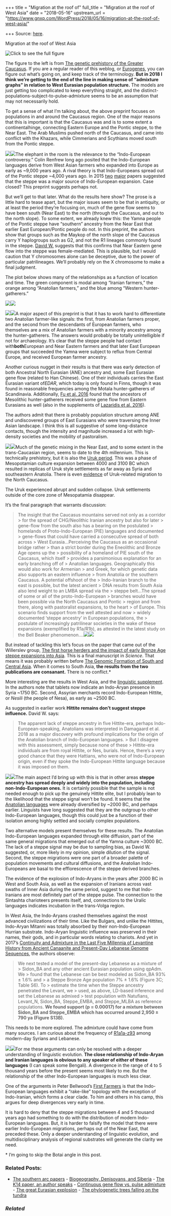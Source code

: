 +++
title = "Migration at the roof of"
full_title = "Migration at the roof of West Asia"
date = "2018-05-16"
upstream_url = "https://www.gnxp.com/WordPress/2018/05/16/migration-at-the-roof-of-west-asia/"

+++
Source: [here](https://www.gnxp.com/WordPress/2018/05/16/migration-at-the-roof-of-west-asia/).

Migration at the roof of West Asia

![Click to see the full figure](https://i0.wp.com/www.gnxp.com/WordPress/wp-content/uploads/2018/05/Screenshot-2018-05-16-21.55.15.jpg?resize=187%2C300&ssl=1)

The figure to the left is from [The genetic prehistory of the Greater Caucasus](https://www.biorxiv.org/content/early/2018/05/16/322347). If you are a regular reader of this weblog, or [Eurogenes](https://eurogenes.blogspot.com/), you can figure out what’s going on, and keep track of the terminology. **But in 2018 I think we’re getting to the end of the line in making sense of “admixture graphs” in relation to West Eurasian population structure.** The models are just getting too complicated to keep everything straight, and the distinct-populations-subject-to-pulse-admixture seems to be an assumption that may not necessarily hold.

To get a sense of what I’m talking about, the above preprint focuses on populations in and around the Caucasus region. One of the major reasons that this is important is that the Caucasus was and is to some extent a continentalhinge, connecting Eastern Europe and the Pontic steppe, to the Near East. The Arab Muslims pushed north of the Caucasus, and came into conflict with the Khazars, while Cimmerians and Scythians moved south from the Pontic steppe.

[![](https://i0.wp.com/www.gnxp.com/WordPress/wp-content/uploads/2017/11/horsewheellang.jpeg?resize=181%2C278&ssl=1)![](https://i0.wp.com/www.gnxp.com/WordPress/wp-content/uploads/2017/11/horsewheellang.jpeg?resize=181%2C278&ssl=1)](https://www.amazon.com/exec/obidos/ASIN/0691058873/geneexpressio-20)The elephant in the room is the relevance to the “Indo-European controversy.” Colin Renfrew long ago posited that the Indo-European languages derive from West Asian farmers who expanded into Europe as early as \~9,000 years ago. A rival theory is that Indo-Europeans spread out of the Pontic steppe \~4,000 years ago. In 2015 [two](https://www.biorxiv.org/content/early/2015/02/10/013433) [major](https://www.nature.com/articles/nature14507) papers suggested that the steppe was a major source of Indo-European expansion. Case closed? This preprint suggests perhaps not.

But we’ll get to that later. What do the results here show? The prose is a little hard to tease apart, but the major issues seem to be that in antiquity, or at least the period they’re focusing on, much of the gene flow seems to have been south (Near East) to the north (through the Caucasus, and out to the north slope). To some extent, we already knew this: the Yamna people of the Pontic steppe have “southern” ancestry from the Near East that earlier East European/Pontic people do not. In this preprint, the authors show that groups such as the Maykop of the north slope of the Caucasus carry Y haplogroups such as G2, and not the R1 lineages commonly found in the steppe. [David W.](https://eurogenes.blogspot.com/2018/05/on-genetic-prehistory-of-greater.html) suggests that this confirms that Near Eastern gene flow into the steppe was female-mediated. This is plausible, but I would caution that Y chromosomes alone can be deceptive, due to the power of particular patrilineages. We’ll probably rely on the X chromosome to make a final judgment.

The plot below shows many of the relationships as a function of location and time. The green component is modal among “Iranian farmers,” the orange among “Anatolian farmers,” and the blue among “Western hunter-gatherers.”

[![](https://i0.wp.com/www.gnxp.com/WordPress/wp-content/uploads/2018/05/Screenshot-2018-05-16-23.18.43.jpg?resize=625%2C579&ssl=1)![](https://i0.wp.com/www.gnxp.com/WordPress/wp-content/uploads/2018/05/Screenshot-2018-05-16-23.18.43.jpg?resize=625%2C579&ssl=1)](https://www.biorxiv.org/content/early/2018/05/16/322347)

[![](https://i0.wp.com/www.gnxp.com/WordPress/wp-content/uploads/2018/01/whoweare.png?resize=183%2C276&ssl=1)![](https://i0.wp.com/www.gnxp.com/WordPress/wp-content/uploads/2018/01/whoweare.png?resize=183%2C276&ssl=1)](https://www.amazon.com/exec/obidos/ASIN/110187032X/geneexpressio-20)A major aspect of this preprint is that it has to work hard to differentiate two Anatolian farmer-like signals: the first, from Anatolian farmers proper, and the second from the descendants of European farmers, who themselves are a mix of Anatolian farmers with a minority ancestry among the hunter-gatherers. The answers would probably be totally unintelligible if not for archaeology. It’s clear that the steppe people had contact with**both**European and Near Eastern farmers and that later East European groups that succeeded the Yamna were subject to reflux from Central Europe, and received European farmer ancestry.

Another curious nugget in their results is that there was early detection of both Ancestral North Eurasian (ANE) ancestry and, some East Eurasian gene flow (related to Han Chinese). One of their individuals carries the East Eurasian variant of*EDAR*, which today is only found in Finns, though it was found in reasonable frequencies among the Motala hunter-gatherers of Scandinavia. Additionally, [Fu et al. 2016](https://www.nature.com/articles/nature17993) found that the ancestors of Mesolithic hunter-gatherers received some gene flow from Eastern Eurasians as well (also in the supplements of [Lazaridis et al. 2016](https://www.nature.com/articles/nature19310)).

The authors admit that there is probably population structure among ANE and undiscovered groups of East Eurasians who were traversing the Inner Asian landscape. I think this is all suggestive of some long-distance contacts, though the intensity and magnitude increased a lot with high-density societies and the mobility of pastoralism.

[![](https://i0.wp.com/www.gnxp.com/WordPress/wp-content/uploads/2018/03/babylonhistory-1.jpg?resize=150%2C225&ssl=1)![](https://i0.wp.com/www.gnxp.com/WordPress/wp-content/uploads/2018/03/babylonhistory-1.jpg?resize=150%2C225&ssl=1)](https://www.amazon.com/exec/obidos/ASIN/B00603KW4U/geneexpressio-20)Much of the genetic mixing in the Near East, and to some extent in the trans-Caucasian region, seems to date to the 4th millennium. This is technically prehistory, but it is also the [Uruk period](https://en.wikipedia.org/wiki/Uruk_period). This was a phase of Mesopotamian culture expansion between 4000 and 3100 BC which resulted in replicas of Uruk style settlements as far away as Syria and southeastern Anatolia. There is even [evidence](http://science.org.ge/old/moambe/6-2/153-161%20Pitskhelauri.pdf) of Uruk-related migration to the North Caucasus.

The Uruk experienced abrupt and sudden collapse. Uruk settlements outside of the core zone of Mesopatamia disappear.

It’s the final paragraph that warrants discussion:

> The insight that the Caucasus mountains served not only as a corridor > for the spread of CHG/Neolithic Iranian ancestry but also for later > gene-flow from the south also has a bearing on the postulated > homelands of Proto-Indo-European (PIE) languages and documented > gene-flows that could have carried a consecutive spread of both across > West Eurasia…Perceiving the Caucasus as an occasional bridge rather > than a strict border during the Eneolithic and Bronze Age opens up the > possibility of a homeland of PIE south of the Caucasus, which itself > provides a parsimonious explanation for an early branching off of > Anatolian languages. Geographically this would also work for Armenian > and Greek, for which genetic data also supports an eastern influence > from Anatolia or the southern Caucasus. A potential offshoot of the > Indo-Iranian branch to the east is possible, but the latest ancient > DNA results from South Asia also lend weight to an LMBA spread via the > steppe belt…The spread of some or all of the proto-Indo-European > branches would have been possible via the North Caucasus and Pontic > region and from there, along with pastoralist expansions, to the heart > of Europe. This scenario finds support from the well attested and now > widely documented ‘steppe ancestry’ in European populations, the > postulate of increasingly patrilinear societies in the wake of these expansions (exemplified by R1a/R1b), as attested in the latest study on the Bell Beaker phenomenon….[![](https://i0.wp.com/www.gnxp.com/WordPress/wp-content/uploads/2017/11/eempiresofsilk.jpg?resize=150%2C232&ssl=1)![](https://i0.wp.com/www.gnxp.com/WordPress/wp-content/uploads/2017/11/eempiresofsilk.jpg?resize=150%2C232&ssl=1)](https://www.amazon.com/exec/obidos/ASIN/0691150346/geneexpressio-20)

But instead of tackling this let’s focus on the paper that came out of the Willerslev group, [The first horse herders and the impact of early Bronze Age steppe expansions into Asia](http://science.sciencemag.org/content/early/2018/05/08/science.aar7711). This is a final manuscript in *Science*. That means it was probably written before [The Genomic Formation of South and Central Asia](https://www.biorxiv.org/content/early/2018/03/31/292581). When it comes to South Asia, **the results from the two publications are consanant.** There is no conflict.\*

More interesting are the results in West Asia, and the [linguistic supplement](https://zenodo.org/record/1240524). In the authors note that tablets now indicate an Indo-Aryan presence in Syria \~1750 BC. Second, Assyrian merchants record Indo-European Hittite, or *Nesili* (the people of Nesa), as early as \~2500 BC.

As suggested in earlier work **Hittite remains don’t suggest steppe influence.** David W. says:

> The apparent lack of steppe ancestry in five Hittite-era, perhaps Indo-European-speaking, Anatolians was interpreted in Damagaard et al. 2018 as a major discovery with profound implications for the origin of the Anatolian branch of Indo-European languages. >
> But I disagree with this assessment, simply because none of these > Hittite-era individuals are from royal Hittite, or Nes, burials. Hence, there’s a very good chance that they were Hattians, who were not of Indo-European origin, even if they spoke the Indo-European Hittite language because it was imposed on them.

[![](https://i0.wp.com/www.gnxp.com/WordPress/wp-content/uploads/2018/05/neareasthistory.jpeg?resize=187%2C269&ssl=1)![](https://i0.wp.com/www.gnxp.com/WordPress/wp-content/uploads/2018/05/neareasthistory.jpeg?resize=187%2C269&ssl=1)](https://www.amazon.com/exec/obidos/ASIN/111871816X/geneexpressio-20)The main aspect I’d bring up with this is that in other areas **steppe ancestry has spread deeply and widely into the population, including non-Indo-European ones.** It is certainly possible that the sample is not needed enough to pick up the genuinely Hittite elite, but I probably lean to the likelihood that the steppe signal won’t be found. It seems that the [Anatolian languages](https://en.wikipedia.org/wiki/Anatolian_languages) were already diversified by \~2000 BC, and perhaps earlier. Linguists have long suggested that they are the outgroup to other Indo-European languages, though this could just be a function of their isolation among highly settled and socially complex populations.

Two alternative models present themselves for these results. The Anatolian Indo-European languages expanded through elite diffusion,
part of the same general migrations that emerged out of the Yamna culture \~3000 BC. The lack of a steppe signal may be due to sampling bias, as David W. suggested, or, more likely in my opinion, simple dilution of the signal. Second, the steppe migrations were one part of a broader palette of population movements and cultural diffusions, and the Anatolian Indo-Europeans are basal to the efflorescence of the steppe derived branches.

The evidence of the explosion of Indo-Aryans in the years after 2000 BC in West and South Asia, as well as the expansion of Iranians across vast swaths of Inner Asia during the same period, suggest to me that Indo-Iranians are most definitely part of the steppe pulse. The connection to the Sintashta charioteers presents itself, and, connections to the Uralic languages indicates incubation in the trans-Volga region.

In West Asia, the Indo-Aryans crashed themselves against the most advanced civilizations of their time. Like the Bulgars, and unlike the Hittites, Indo-Aryan Mitanni was totally absorbed by their non-Indo-European Hurrian substrate. Indo-Aryan linguistic influence was preserved in their names, their gods, and in particular words relating to chariots. And yet in 2017’s [Continuity and Admixture in the Last Five Millennia of Levantine History from Ancient Canaanite and Present-Day Lebanese Genome Sequences](https://www.cell.com/ajhg/fulltext/S0002-9297(17)30276-8), the authors observe:

> We next tested a model of the present-day Lebanese as a mixture of > Sidon_BA and any other ancient Eurasian population using qpAdm. We > found that the Lebanese can be best modeled as Sidon_BA 93% ± 1.6% and > a Steppe Bronze Age population 7% ± 1.6% (Figure 3C; Table S6). To > estimate the time when the Steppe ancestry penetrated the Levant, we > used, as above, LD-based inference and set the Lebanese as admixed > test population with Natufians, Levant_N, Sidon_BA, Steppe_EMBA, and Steppe_MLBA as reference populations. **We found support (p = 0.00017) for a mixture between Sidon_BA and Steppe_EMBA which has occurred around 2,950 ± 790 ya (Figure S13B).**

This needs to be more explored. The admixture could have come from many sources. I am curious about the frequency of [R1a1a-z93](https://en.wikipedia.org/wiki/List_of_R1a_frequency_by_population) among modern-day Syrians and Lebanese.

[![](https://i0.wp.com/www.gnxp.com/WordPress/wp-content/uploads/2017/11/firstfarmers.jpeg?resize=187%2C269&ssl=1)![](https://i0.wp.com/www.gnxp.com/WordPress/wp-content/uploads/2017/11/firstfarmers.jpeg?resize=187%2C269&ssl=1)](https://www.amazon.com/exec/obidos/ASIN/B000RGSUMM/geneexpressio-20)For me these arguments can only be resolved with a deeper understanding of linguistic evolution. **The close relationship of Indo-Aryan and Iranian languages is obvious to any speaker of either of these languages** (I can speak some Bengali). A divergence in the range of 4 to 5 thousand years before the present seems most likely to me. But the relationship of the other Indo-European languages is much less clear.

One of the arguments in Peter Bellwood’s [First Farmers](https://www.amazon.com/exec/obidos/ASIN/B000RGSUMM/geneexpressio-20) is that the Indo-European languages exhibit a “rake-like” topology with the exception of Indo-Iranian, which forms a clear clade. To him and others in his camp, this argues for deep divergences very early in time.

It is hard to deny that the steppe migrations between 4 and 5 thousand years ago had something to do with the distribution of modern Indo-European languages. But, it is harder to falsify the model that there were earlier Indo-European migrations, perhaps out of the Near East, that preceded these. Only a deeper understanding of linguistic evolution, and multidisciplinary analysis of regional substrates will generate the clarity we need.

\* I’m going to skip the Botai angle in this post.

### Related Posts:

- [The southern arc
  papers](https://www.gnxp.com/WordPress/2022/08/25/the-southern-arc-papers/) - [Biogeography, Denisovans, and
  Siberia](https://www.gnxp.com/WordPress/2020/06/05/biogeography-denisovans-and-siberia/) - [The K14 paper, an author
  speaks](https://www.gnxp.com/WordPress/2014/11/11/the-k14-paper-an-author-speaks/) - [Continuous gene flow vs. pulse
  admixture](https://www.gnxp.com/WordPress/2017/12/01/continuous-gene-flow-vs-pulse-admixture/) - [The great Eurasian
  explosion](https://www.gnxp.com/WordPress/2012/09/17/the-great-eurasian-explosion/) - [The phylogenetic trees falling on the
  tundra](https://www.gnxp.com/WordPress/2018/10/22/the-phylogenetic-trees-falling-on-the-tundra/)

### *Related*

[](https://www.addtoany.com/add_to/facebook?linkurl=https%3A%2F%2Fwww.gnxp.com%2FWordPress%2F2018%2F05%2F16%2Fmigration-at-the-roof-of-west-asia%2F&linkname=Migration%20at%20the%20roof%20of%20West%20Asia "Facebook")[](https://www.addtoany.com/add_to/twitter?linkurl=https%3A%2F%2Fwww.gnxp.com%2FWordPress%2F2018%2F05%2F16%2Fmigration-at-the-roof-of-west-asia%2F&linkname=Migration%20at%20the%20roof%20of%20West%20Asia "Twitter")[](https://www.addtoany.com/add_to/email?linkurl=https%3A%2F%2Fwww.gnxp.com%2FWordPress%2F2018%2F05%2F16%2Fmigration-at-the-roof-of-west-asia%2F&linkname=Migration%20at%20the%20roof%20of%20West%20Asia "Email")[](https://www.addtoany.com/share)
